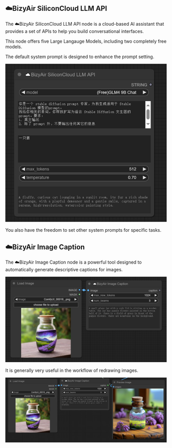 ## ☁️BizyAir SiliconCloud LLM API

The ☁️BizyAir SiliconCloud LLM API node is a cloud-based AI assistant that provides a set of APIs to help you build conversational interfaces.

This node offers five Large Langauge Models,  including two completely free models.

 The default system prompt is designed to enhance the prompt setting.

 ![](./imgs/siliconcloud-llm-api.png)

You also have the freedom to set other system prompts for specific tasks.


## ☁️BizyAir Image Caption

The ☁️BizyAir Image Caption node is a powerful tool designed to automatically generate descriptive captions for images.

![](./imgs/image-caption.png)

 It is generally very useful in the workflow of redrawing images.

 ![](./imgs/image-caption-redraw.png)